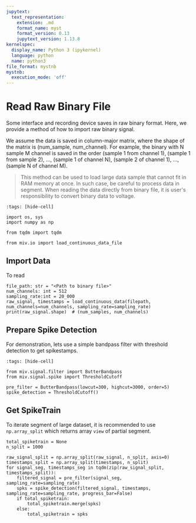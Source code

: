 ```yaml
---
jupytext:
  text_representation:
    extension: .md
    format_name: myst
    format_version: 0.13
    jupytext_version: 1.13.8
kernelspec:
  display_name: Python 3 (ipykernel)
  language: python
  name: python3
file_format: mystnb
mystnb:
  execution_mode: 'off'
---
```


# Read Raw Binary File

Some interface and recording device saves in raw binary format. Here, we provide a method of how to import raw binary signal.

We assume the data is saved in column-major matrix, where the shape of the matrix is (num_sample, num_channel).
For example, the binary with N sample M channel is saved in the order (sample 1 from channel 1), (sample 1 from sample 2), ..., (sample 1 of channel N), (sample 2 of channel 1), ..., (sample N of channel M).

> This method can be used to load large data sample that cannot fit in RAM memory at once. In such case, be careful to process data in segment.
> When reading the data directly from binary file, it is user's responsibility to convert binary data to voltage.

```{code-cell} ipython3
:tags: [hide-cell]

import os, sys
import numpy as np

from tqdm import tqdm

from miv.io import load_continuous_data_file
```

## Import Data

To read

```{code-cell} ipython3
file_path: str = "<Path to binary file>"
num_channels: int = 512
sampling_rate:int = 20_000
raw_signal, timestamps = load_continuous_data(filepath, num_channels=num_channels, sampling_rate=sampling_rate)
print(raw_signal.shape)  # (num_samples, num_channels)
```

## Prepare Spike Detection

For demonstration, lets use a simple bandpass filter with threshold detection to get spikestamps.

```{code-cell} ipython3
:tags: [hide-cell]

from miv.signal.filter import ButterBandpass
from miv.signal.spike import ThresholdCutoff
```

```{code-cell} ipython3
pre_filter = ButterBandpass(lowcut=300, highcut=3000, order=5)
spike_detection = ThresholdCutoff()
```

## Get SpikeTrain

To iterate segment of large dataset, it is recommended to use `np.array_split` which returns array `view` of partial segment.

```{code-cell} ipython3
total_spiketrain = None
n_split = 1000

raw_signal_split = np.array_split(raw_signal, n_split, axis=0)
timestamps_split = np.array_split(timestamps, n_split)
for signal_seg, timestamps_seg in tqdm(zip(raw_signal_split, timestamps_split)):
    filtered_signal = pre_filter(signal_seg, sampling_rate=sampling_rate)
    spks = spike_detection(filtered_signal, timestamps, sampling_rate=sampling_rate, progress_bar=False)
    if total_spiketrain:
        total_spiketrain.merge(spks)
    else:
        total_spiketrain = spks
```
